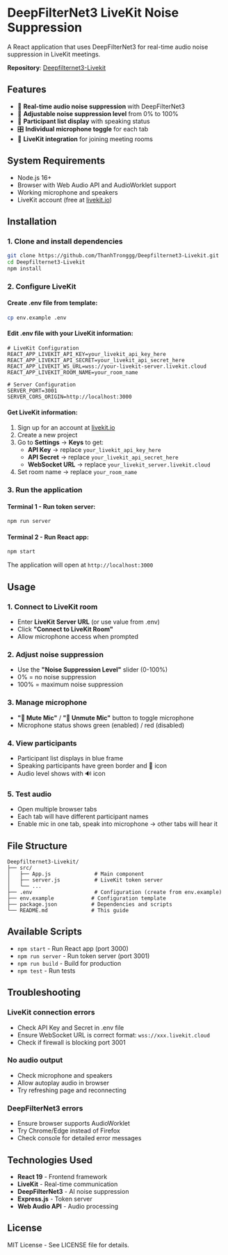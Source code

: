 # DeepFilterNet3 LiveKit Noise Suppression

A React application that uses DeepFilterNet3 for real-time audio noise suppression in LiveKit meetings.

**Repository**: [Deepfilternet3-Livekit](https://github.com/ThanhTronggg/Deepfilternet3-Livekit)

## Features

- 🎤 **Real-time audio noise suppression** with DeepFilterNet3
- 🔄 **Adjustable noise suppression level** from 0% to 100%
- 👥 **Participant list display** with speaking status
- 🎛️ **Individual microphone toggle** for each tab
- 📡 **LiveKit integration** for joining meeting rooms

## System Requirements

- Node.js 16+
- Browser with Web Audio API and AudioWorklet support
- Working microphone and speakers
- LiveKit account (free at [livekit.io](https://livekit.io))

## Installation

### 1. Clone and install dependencies

```bash
git clone https://github.com/ThanhTronggg/Deepfilternet3-Livekit.git
cd Deepfilternet3-Livekit
npm install
```

### 2. Configure LiveKit

#### Create .env file from template:

```bash
cp env.example .env
```

#### Edit .env file with your LiveKit information:

```env
# LiveKit Configuration
REACT_APP_LIVEKIT_API_KEY=your_livekit_api_key_here
REACT_APP_LIVEKIT_API_SECRET=your_livekit_api_secret_here  
REACT_APP_LIVEKIT_WS_URL=wss://your-livekit-server.livekit.cloud
REACT_APP_LIVEKIT_ROOM_NAME=your_room_name

# Server Configuration
SERVER_PORT=3001
SERVER_CORS_ORIGIN=http://localhost:3000
```

#### Get LiveKit information:

1. Sign up for an account at [livekit.io](https://livekit.io)
2. Create a new project
3. Go to **Settings** → **Keys** to get:
   - **API Key** → replace `your_livekit_api_key_here`
   - **API Secret** → replace `your_livekit_api_secret_here`
   - **WebSocket URL** → replace `your_livekit_server.livekit.cloud`
4. Set room name → replace `your_room_name`

### 3. Run the application

#### Terminal 1 - Run token server:
```bash
npm run server
```

#### Terminal 2 - Run React app:
```bash
npm start
```

The application will open at `http://localhost:3000`

## Usage

### 1. Connect to LiveKit room
- Enter **LiveKit Server URL** (or use value from .env)
- Click **"Connect to LiveKit Room"**
- Allow microphone access when prompted

### 2. Adjust noise suppression
- Use the **"Noise Suppression Level"** slider (0-100%)
- 0% = no noise suppression
- 100% = maximum noise suppression

### 3. Manage microphone
- **"🎤 Mute Mic"** / **"🎤 Unmute Mic"** button to toggle microphone
- Microphone status shows green (enabled) / red (disabled)

### 4. View participants
- Participant list displays in blue frame
- Speaking participants have green border and 🎤 icon
- Audio level shows with 🔊 icon

### 5. Test audio
- Open multiple browser tabs
- Each tab will have different participant names
- Enable mic in one tab, speak into microphone → other tabs will hear it

## File Structure

```
Deepfilternet3-Livekit/
├── src/
│   ├── App.js              # Main component
│   ├── server.js           # LiveKit token server
│   └── ...
├── .env                    # Configuration (create from env.example)
├── env.example            # Configuration template
├── package.json           # Dependencies and scripts
└── README.md              # This guide
```

## Available Scripts

- `npm start` - Run React app (port 3000)
- `npm run server` - Run token server (port 3001)
- `npm run build` - Build for production
- `npm test` - Run tests

## Troubleshooting

### LiveKit connection errors
- Check API Key and Secret in .env file
- Ensure WebSocket URL is correct format: `wss://xxx.livekit.cloud`
- Check if firewall is blocking port 3001

### No audio output
- Check microphone and speakers
- Allow autoplay audio in browser
- Try refreshing page and reconnecting

### DeepFilterNet3 errors
- Ensure browser supports AudioWorklet
- Try Chrome/Edge instead of Firefox
- Check console for detailed error messages

## Technologies Used

- **React 19** - Frontend framework
- **LiveKit** - Real-time communication
- **DeepFilterNet3** - AI noise suppression
- **Express.js** - Token server
- **Web Audio API** - Audio processing

## License

MIT License - See LICENSE file for details.
